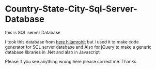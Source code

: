 # Country-State-City-Sql-Server-Database
this is SQL server Database

I took this database from [here hiiamrohit](https://github.com/hiiamrohit/Countries-States-Cities-database) but I used it to make code generator for SQL server database and Also for jQuery to make a generic database libraries in .Net and also in Javascript


Please if you see anything wrong here please correct me. Thanks

